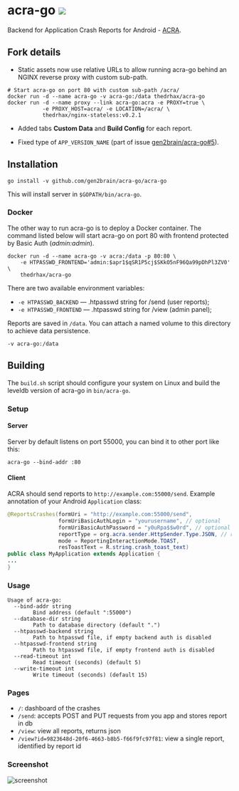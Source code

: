 # acra-go [![](https://images.microbadger.com/badges/image/thedrhax/acra-go.svg)](https://hub.docker.com/r/thedrhax/acra-go)

Backend for Application Crash Reports for Android - [ACRA](https://github.com/ACRA/acra).

## Fork details

* Static assets now use relative URLs to allow running acra-go behind an NGINX reverse proxy with custom sub-path.

```
# Start acra-go on port 80 with custom sub-path /acra/
docker run -d --name acra-go -v acra-go:/data thedrhax/acra-go
docker run -d --name proxy --link acra-go:acra -e PROXY=true \
           -e PROXY_HOST=acra/ -e LOCATION=/acra/ \
           thedrhax/nginx-stateless:v0.2.1
```

* Added tabs **Custom Data** and **Build Config** for each report.

* Fixed type of `APP_VERSION_NAME` (part of issue [gen2brain/acra-go#5](https://github.com/gen2brain/acra-go/issues/5)).

## Installation

```
go install -v github.com/gen2brain/acra-go/acra-go
```

This will install server in `$GOPATH/bin/acra-go`.

### Docker

The other way to run acra-go is to deploy a Docker container. The command listed below will start acra-go on port 80 with frontend protected by Basic Auth (*admin:admin*).

```
docker run -d --name acra-go -v acra:/data -p 80:80 \
    -e HTPASSWD_FRONTEND='admin:$apr1$qSR1P5cj$SKkO5nF96Qa99pDhPl3ZV0' \
    thedrhax/acra-go
```

There are two available environment variables:

* `-e HTPASSWD_BACKEND` — .htpasswd string for /send (user reports);
* `-e HTPASSWD_FRONTEND` — .htpasswd string for /view (admin panel);

Reports are saved in `/data`. You can attach a named volume to this directory to achieve data persistence.

```
-v acra-go:/data
```

## Building

The `build.sh` script should configure your system on Linux and build the leveldb version of acra-go in `bin/acra-go`.

### Setup

#### Server

Server by default listens on port 55000, you can bind it to other port like this:

```
acra-go --bind-addr :80
```

#### Client

ACRA should send reports to `http://example.com:55000/send`. Example annotation of your Android `Application` class:

```java
@ReportsCrashes(formUri = "http://example.com:55000/send",
                formUriBasicAuthLogin = "yourusername", // optional
                formUriBasicAuthPassword = "y0uRpa$$w0rd", // optional
                reportType = org.acra.sender.HttpSender.Type.JSON, // recommended
                mode = ReportingInteractionMode.TOAST,
                resToastText = R.string.crash_toast_text)
public class MyApplication extends Application {
...
}
```

### Usage

```
Usage of acra-go:
  --bind-addr string
        Bind address (default ":55000")
  --database-dir string
        Path to database directory (default ".")
  --htpasswd-backend string
        Path to htpasswd file, if empty backend auth is disabled
  --htpasswd-frontend string
        Path to htpasswd file, if empty frontend auth is disabled
  --read-timeout int
        Read timeout (seconds) (default 5)
  --write-timeout int
        Write timeout (seconds) (default 15)
```

### Pages

* `/`: dashboard of the crashes
* `/send`: accepts POST and PUT requests from you app and stores report in db
* `/view`: view all reports, returns json
* `/view?id=9823648d-20f6-4663-b8b5-f66f9fc97f81`: view a single report, identified by report id

### Screenshot

![screenshot](https://goo.gl/E38Gyw)
